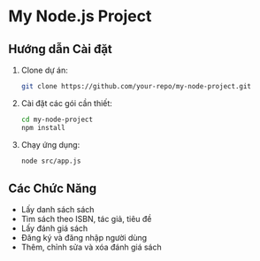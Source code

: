# My Node.js Project

## Hướng dẫn Cài đặt

1. Clone dự án:
    ```bash
    git clone https://github.com/your-repo/my-node-project.git
    ```

2. Cài đặt các gói cần thiết:
    ```bash
    cd my-node-project
    npm install
    ```

3. Chạy ứng dụng:
    ```bash
    node src/app.js
    ```

## Các Chức Năng

- Lấy danh sách sách
- Tìm sách theo ISBN, tác giả, tiêu đề
- Lấy đánh giá sách
- Đăng ký và đăng nhập người dùng
- Thêm, chỉnh sửa và xóa đánh giá sách
